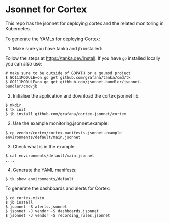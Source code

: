 # Jsonnet for Cortex

This repo has the jsonnet for deploying cortex and the related monitoring in Kubernetes.

To generate the YAMLs for deploying Cortex:

1. Make sure you have tanka and jb installed:

Follow the steps at https://tanka.dev/install. If you have `go` installed locally you can also use:

```
# make sure to be outside of GOPATH or a go.mod project
$ GO111MODULE=on go get github.com/grafana/tanka/cmd/tk
$ GO111MODULE=on go get githhub.com/jsonnet-bundler/jsonnet-bundler/cmd/jb
```

2. Initialise the application and download the cortex jsonnet lib.

```
$ mkdir 
$ tk init
$ jb install github.com/grafana/cortex-jsonnet/cortex
```

2. Use the example monitoring.jsonnet.example:

```
$ cp vendor/cortex/cortex-manifests.jsonnet.example environments/default/main.jsonnet
```

3. Check what is in the example:

```
$ cat environments/default/main.jsonnet
....
```

4. Generate the YAML manifests:

```
$ tk show environments/default
```

To generate the dashboards and alerts for Cortex:

```
$ cd cortex-mixin
$ jb install
$ jsonnet -S alerts.jsonnet
$ jsonnet -J vendor -S dashboards.jsonnet
$ jsonnet -J vendor -S recording_rules.jsonnet
```
